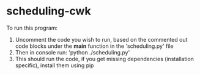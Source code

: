 # scheduling-cwk

To run this program:

1. Uncomment the code you wish to run, based on the commented out code blocks under the __main__ function in the 'scheduling.py' file
2. Then in console run: 'python ./scheduling.py'
3. This should run the code, if you get missing dependencies (installation specific), install them using pip